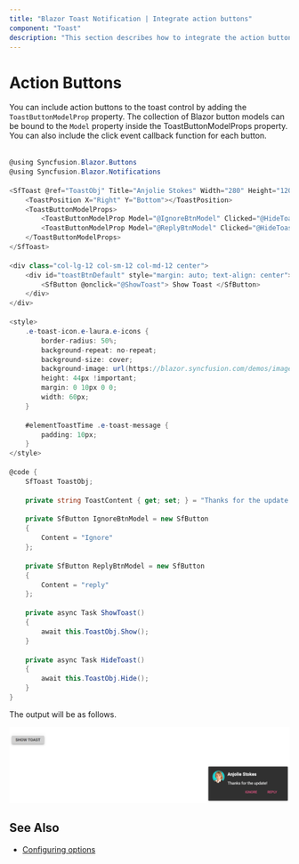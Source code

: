 ```yaml
---
title: "Blazor Toast Notification | Integrate action buttons"
component: "Toast"
description: "This section describes how to integrate the action buttons such as ignore, reply, and more with Blazor toast notification component."
---
```


# Action Buttons

You can include action buttons to the toast control by adding the `ToastButtonModelProp` property. The collection of Blazor button models can be bound to the `Model` property inside the ToastButtonModelProps property. You can also include the click event callback function for each button.

```csharp

@using Syncfusion.Blazor.Buttons
@using Syncfusion.Blazor.Notifications

<SfToast @ref="ToastObj" Title="Anjolie Stokes" Width="280" Height="120" Icon="e-laura" Content="@ToastContent">
    <ToastPosition X="Right" Y="Bottom"></ToastPosition>
    <ToastButtonModelProps>
        <ToastButtonModelProp Model="@IgnoreBtnModel" Clicked="@HideToast"></ToastButtonModelProp>
        <ToastButtonModelProp Model="@ReplyBtnModel" Clicked="@HideToast"></ToastButtonModelProp>
    </ToastButtonModelProps>
</SfToast>

<div class="col-lg-12 col-sm-12 col-md-12 center">
    <div id="toastBtnDefault" style="margin: auto; text-align: center">
        <SfButton @onclick="@ShowToast"> Show Toast </SfButton>
    </div>
</div>

<style>
    .e-toast-icon.e-laura.e-icons {
        border-radius: 50%;
        background-repeat: no-repeat;
        background-size: cover;
        background-image: url(https://blazor.syncfusion.com/demos/images/toast/laura.png);
        height: 44px !important;
        margin: 0 10px 0 0;
        width: 60px;
    }

    #elementToastTime .e-toast-message {
        padding: 10px;
    }
</style>

@code {
    SfToast ToastObj;

    private string ToastContent { get; set; } = "Thanks for the update!";

    private SfButton IgnoreBtnModel = new SfButton
    {
        Content = "Ignore"
    };

    private SfButton ReplyBtnModel = new SfButton
    {
        Content = "reply"
    };

    private async Task ShowToast()
    {
        await this.ToastObj.Show();
    }

    private async Task HideToast()
    {
        await this.ToastObj.Hide();
    }
}

```

The output will be as follows.

![Action button](./images/action-button.png)

## See Also

* [Configuring options](./config/)